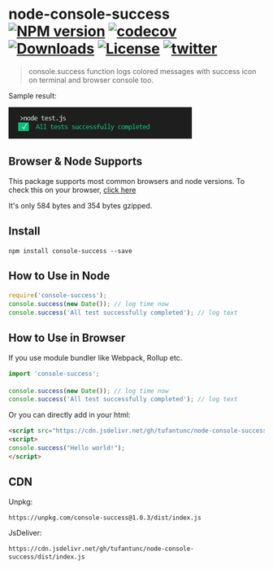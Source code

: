 # node-console-success [![NPM version][npm-image]][npm-url] [![codecov][codecov-image]][codecov-url] [![Downloads][downloads-image]][downloads-url] [![License][license-image]][license-url] [![twitter][twitter-badge]][twitter]
> console.success function logs colored messages with success icon on terminal and browser console too.

Sample result:

![console.success result image](/assets/sample.jpg)

## Browser & Node Supports
This package supports most common browsers and node versions.
To check this on your browser, [click here](https://codepen.io/tufantunc/pen/XWbggaa)

It's only 584 bytes and 354 bytes gzipped.

## Install
```
npm install console-success --save
```

## How to Use in Node
```js
require('console-success');
console.success(new Date()); // log time now
console.success('All test successfully completed'); // log text
```

## How to Use in Browser
If you use module bundler like Webpack, Rollup etc.
```js
import 'console-success';

console.success(new Date()); // log time now
console.success('All test successfully completed'); // log text
```

Or you can directly add in your html:
```html
<script src="https://cdn.jsdelivr.net/gh/tufantunc/node-console-success/dist/index.js"></script>
<script>
console.success("Hello world!");
</script>
```

## CDN
Unpkg:
```
https://unpkg.com/console-success@1.0.3/dist/index.js
```
JsDeliver:
```
https://cdn.jsdelivr.net/gh/tufantunc/node-console-success/dist/index.js
```

[npm-image]: https://img.shields.io/npm/v/console-success.svg
[npm-url]: https://npmjs.org/package/console-success
[downloads-image]: https://img.shields.io/npm/dm/console-success.svg
[downloads-url]: https://npmjs.org/package/console-success
[license-image]: https://img.shields.io/:license-mit-blue.svg
[license-url]: LICENSE.md
[twitter]: https://twitter.com/intent/tweet?text=Check%20out%20console-success%20by%20%40tufant%20https%3A%2F%2Fgithub.com%2Ftufantunc%2Fnode-console-success%20%F0%9F%91%8D
[twitter-badge]: https://img.shields.io/twitter/url/https/github.com/tufantunc/node-console-success.svg?style=social
[codecov-image]: https://codecov.io/gh/tufantunc/node-console-success/branch/master/graph/badge.svg
[codecov-url]: https://codecov.io/gh/tufantunc/node-console-success
